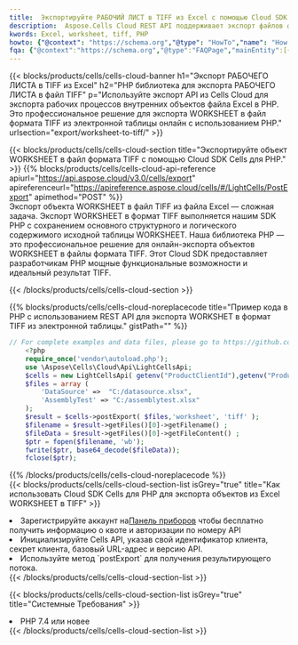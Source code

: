 ```yaml
---
title:  Экспортируйте РАБОЧИЙ ЛИСТ в TIFF из Excel с помощью Cloud SDK Cells для PHP.
description:  Aspose.Cells Cloud REST API поддерживает экспорт файлов формата {0} в {1} с помощью {2}.
kwords: Excel, worksheet, tiff, PHP
howto: {"@context": "https://schema.org","@type": "HowTo","name": "How to use Cells Cloud SDK for PHP to export objects from Excel WORKSHEET to TIFF","description": "How to use Cells Cloud SDK for PHP to export objects from Excel WORKSHEET to TIFF","image": {"@type": "ImageObject"},"url": "/php/export/worksheet-to-tiff/","step": [{ "@type": "HowToStep","name": "How to use Cells Cloud SDK for PHP to export objects from Excel WORKSHEET to TIFF step 1", "image": {"@type": "ImageObject",},"url": "/php/export/worksheet-to-tiff/","text": "Register an account at <a href='https://dashboard.aspose.cloud/'>Dashboard</a> to get free API quota & authorization details",},{ "@type": "HowToStep","name": "How to use Cells Cloud SDK for PHP to export objects from Excel WORKSHEET to TIFF step 1", "image": {"@type": "ImageObject",},"url": "/php/export/worksheet-to-tiff/","text": "Initialize the Cells API with your Client ID, Client Secret, Base URL, and API version.",},{ "@type": "HowToStep","name": "How to use Cells Cloud SDK for PHP to export objects from Excel WORKSHEET to TIFF step 1", "image": {"@type": "ImageObject",},"url": "/php/export/worksheet-to-tiff/","text": "Use the `postExport` method to retrieve the resulting stream.",}, ],"supply": {"@type": "HowToSupply","name": "document"},"tool": [{"@type": "HowToTool","name": "phpstorm, Visual Studio Code, Eclipse"},{"@type": "HowToTool","name": "Aspose Cells"}],"totalTime": "PT6M"}
fqa: {"@context":"https://schema.org","@type":"FAQPage","mainEntity":[{"@type":"Question","name":"What file formats can excel or its internal elements be converted into?","acceptedAnswer":{"@type":"Answer","text":"We support a variety of output file formats, including XLSX, Excel, xls , PDF, CSV, HTML, Markdown, XML, PNG, JPG, TIFF, Json, TXT and many more.<br/><ol><li>Install .NET SDK and add the reference (import the library) to your .NET project.</li><li>Open the source file in C# using REST API.</li><li>Load the content or the excel file itself to be exported to other formats.</li><li>Call the PostExport() method, passing the output filename with the required extension.</li><li>Get the build results as a single file.</li></ol>"}},{"@type":"Question","name":"What is the maximum file size supported by this .NET library?","acceptedAnswer":{"@type":"Answer","text":"There are no file size limits for format conversions using .NET library."}}]}
---
```

{{< blocks/products/cells/cells-cloud-banner h1="Экспорт РАБОЧЕГО ЛИСТА в TIFF из Excel" h2="PHP библиотека для экспорта РАБОЧЕГО ЛИСТА в файл TIFF" p="Используйте экспорт API из Cells Cloud для экспорта рабочих процессов внутренних объектов файла Excel в PHP. Это профессиональное решение для экспорта WORKSHEET в файл формата TIFF из электронной таблицы онлайн с использованием PHP." urlsection="export/worksheet-to-tiff/" >}}

{{< blocks/products/cells/cells-cloud-section title="Экспортируйте объект WORKSHEET в файл формата TIFF с помощью Cloud SDK Cells для PHP." >}}
{{% blocks/products/cells/cells-cloud-api-reference apiurl="https://api.aspose.cloud/v3.0/cells/export" apireferenceurl="https://apireference.aspose.cloud/cells/#/LightCells/PostExport" apimethod="POST" %}}
<br/>
Экспорт объекта WORKSHEET в файл TIFF из файла Excel — сложная задача. Экспорт WORKSHEET в формат TIFF выполняется нашим SDK PHP с сохранением основного структурного и логического содержимого исходной таблицы WORKSHEET. Наша библиотека PHP — это профессиональное решение для онлайн-экспорта объектов WORKSHEET в файлы формата TIFF. Этот Cloud SDK предоставляет разработчикам PHP мощные функциональные возможности и идеальный результат TIFF.

{{< /blocks/products/cells/cells-cloud-section >}}

{{% blocks/products/cells/cells-cloud-noreplacecode title="Пример кода в PHP с использованием REST API для экспорта WORKSHET в формат TIFF из электронной таблицы." gistPath="" %}}
  
```php
// For complete examples and data files, please go to https://github.com/aspose-cells-cloud/aspose-cells-cloud-php/
    <?php
    require_once('vendor\autoload.php');
    use \Aspose\Cells\Cloud\Api\LightCellsApi;
    $cells = new LightCellsApi( getenv("ProductClientId"),getenv("ProductClientSecret") );
    $files = array (
        'DataSource' =>  "C:/datasource.xlsx",
        'AssemblyTest' => "C:/assemblytest.xlsx"
    );
    $result = $cells->postExport( $files,'worksheet', 'tiff' );
    $filename = $result->getFiles()[0]->getFilename() ;
    $fileData = $result->getFiles()[0]->getFileContent() ;
    $ptr = fopen($filename, 'wb');
    fwrite($ptr, base64_decode($fileData));
    fclose($ptr);
```
   
{{% /blocks/products/cells/cells-cloud-noreplacecode %}}
<br/>
{{< blocks/products/cells/cells-cloud-section-list isGrey="true" title="Как использовать Cloud SDK Cells для PHP для экспорта объектов из Excel WORKSHEET в TIFF" >}}
<li> Зарегистрируйте аккаунт на<a href="https://dashboard.aspose.cloud/">Панель приборов</a> чтобы бесплатно получить информацию о квоте и авторизации по номеру API</li>
<li>Инициализируйте Cells API, указав свой идентификатор клиента, секрет клиента, базовый URL-адрес и версию API.</li>
<li>Используйте метод `postExport` для получения результирующего потока.</li>
{{< /blocks/products/cells/cells-cloud-section-list >}}

{{< blocks/products/cells/cells-cloud-section-list isGrey="true" title="Системные Требования" >}}
<li>PHP 7.4 или новее</li>
{{< /blocks/products/cells/cells-cloud-section-list >}}
